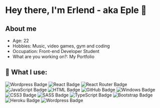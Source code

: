 # Hey there, I'm Erlend - aka Eple 👋

## About me
- Age: 22
- Hobbies: Music, video games, gym and coding
- Occupation: Front-end Developer Student
- What are you working on?: My Portfolio

## :wrench: What I use: 
<div id="badges">
    <img src="https://img.shields.io/badge/Visual_Studio_Code-0078D4?style=for-the-badge&logo=visual%20studio%20code&logoColor=white" alt="Wordpress Badge"/>
    <img src="https://img.shields.io/badge/React-20232A?style=for-the-badge&logo=react&logoColor=61DAFB" alt="React Badge"/>
    <img src="https://img.shields.io/badge/React_Router-CA4245?style=for-the-badge&logo=react-router&logoColor=white" alt="React Router Badge"/>
    <img src="https://img.shields.io/badge/JavaScript-F7DF1E?style=for-the-badge&logo=javascript&logoColor=black" alt="JavaScript Badge"/>
    <img src="https://img.shields.io/badge/HTML5-E34F26?style=for-the-badge&logo=html5&logoColor=white" alt="HTML Badge"/>
    <img src="https://img.shields.io/badge/GitHub-100000?style=for-the-badge&logo=github&logoColor=white" alt="GitHub Badge"/>
    <img src="https://img.shields.io/badge/Windows-0078D6?style=for-the-badge&logo=windows&logoColor=white" alt="Windows Badge"/>
    <img src="https://img.shields.io/badge/CSS3-1572B6?style=for-the-badge&logo=css3&logoColor=white" alt="CSS3 Badge"/>
    <img src="https://img.shields.io/badge/Sass-CC6699?style=for-the-badge&logo=sass&logoColor=white" alt="SASS Badge"/>
    <img src="https://img.shields.io/badge/TypeScript-007ACC?style=for-the-badge&logo=typescript&logoColor=white" alt="TypeScript Badge"/>
    <img src="https://img.shields.io/badge/Bootstrap-563D7C?style=for-the-badge&logo=bootstrap&logoColor=white" alt="Bootstrap Badge"/>
    <img src="https://img.shields.io/badge/Heroku-430098?style=for-the-badge&logo=heroku&logoColor=white" alt="Heroku Badge"/>
    <img src="https://img.shields.io/badge/Wordpress-21759B?style=for-the-badge&logo=wordpress&logoColor=white" alt="Wordpress Badge"/>
</div>
